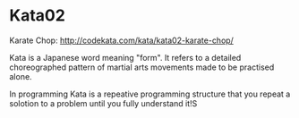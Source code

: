 # Kata02
 Karate Chop: http://codekata.com/kata/kata02-karate-chop/

Kata is a Japanese word meaning "form". It refers to a detailed choreographed pattern of martial arts movements made to be practised alone. 

In programming Kata is a repeative programming structure that you repeat a solotion to a problem until you fully understand it!S 